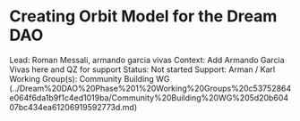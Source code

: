 # Creating Orbit Model for the Dream DAO

Lead: Roman Messali, armando garcia vivas
Context: Add Armando Garcia Vivas here and QZ for support
Status: Not started
Support: Arman / Karl
Working Group(s): Community Building WG (../Dream%20DAO%20Phase%201%20Working%20Groups%20c53752864e064f6da1b9f1c4ed1019ba/Community%20Building%20WG%205d20b60407bc434ea61206919592773d.md)